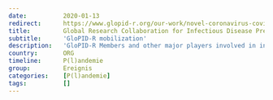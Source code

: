 ```yaml
---
date:          2020-01-13
redirect:      https://www.glopid-r.org/our-work/novel-coronavirus-covid-19/glopid-r-covid-19-timeline/
title:         Global Research Collaboration for Infectious Disease Preparedness
subtitle:      'GloPID-R mobilization'
description:   'GloPID-R Members and other major players involved in infectious disease outbreaks worldwide reacted rapidly to this emerging epidemic, working closely with WHO to identify the specific funding research priorities needed to tackle the disease. GloPID-R Chairs and Scientific Advisor immediately launched consultations to coordinate future action in line with the GloPID-R global response strategy.'
country:       ORG
timeline:      P(l)andemie
group:         Ereignis
categories:    [P(l)andemie]
tags:          []
---
```

